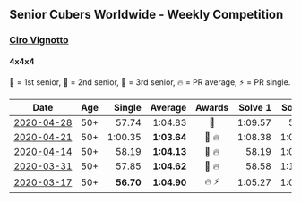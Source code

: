 ## Senior Cubers Worldwide - Weekly Competition
### [Ciro Vignotto](../ciro_vignotto.md)
#### 4x4x4

🥇 = 1st senior, 🥈 = 2nd senior, 🥉 = 3rd senior, 🔥 = PR average, ⚡ = PR single.

| Date | Age | Single | Average | Awards | Solve 1 | Solve 2 | Solve 3 | Solve 4 | Solve 5 | Video |
| :--: | :--: | --: | --: | :--: | --: | --: | --: | --: | --: | :-- |
| [<span style="white-space: nowrap">2020-04-28</span>](../../results/444/2020-04-28.md) | 50+ | 57.74 | 1:04.83 | 🥈 | 1:09.57 | 57.74 | 1:06.34 | 1:00.48 | 1:07.66 | [Link](https://www.facebook.com/events/543220986391837/permalink/543799419667327/) |
| [<span style="white-space: nowrap">2020-04-21</span>](../../results/444/2020-04-21.md) | 50+ | 1:00.35 | **1:03.64** | <span style="white-space: nowrap">🥈 🔥</span> | 1:08.38 | 1:07.74 | 1:00.35 | 1:01.88 | 1:01.31 | [Link](https://www.facebook.com/events/538096063773916/permalink/539566816960174/) |
| [<span style="white-space: nowrap">2020-04-14</span>](../../results/444/2020-04-14.md) | 50+ | 58.19 | **1:04.13** | <span style="white-space: nowrap">🥉 🔥</span> | 58.19 | 1:02.89 | 1:06.59 | 1:03.62 | 1:05.88 | [Link](https://www.facebook.com/events/1400953806773430/permalink/1402003046668506/) |
| [<span style="white-space: nowrap">2020-03-31</span>](../../results/444/2020-03-31.md) | 50+ | 57.85 | **1:04.62** | <span style="white-space: nowrap">🥇 🔥</span> | 58.58 | 1:11.21 | 57.85 | 1:08.43 | 1:06.85 | [Link](https://www.facebook.com/events/269276700734640/permalink/269492624046381/) |
| [<span style="white-space: nowrap">2020-03-17</span>](../../results/444/2020-03-17.md) | 50+ | **56.70** | **1:04.90** | <span style="white-space: nowrap">🔥 ⚡</span> | 1:05.27 | 1:06.43 | 1:06.27 | 1:03.17 | **56.70** | [Link](https://www.facebook.com/events/211732526904866/permalink/212061480205304/) |


<!-- Global site tag (gtag.js) - Google Analytics -->
<script async src="https://www.googletagmanager.com/gtag/js?id=UA-86348435-3"></script>
<script>window.dataLayer = window.dataLayer || []; function gtag() {dataLayer.push(arguments);} gtag('js', new Date()); gtag('config', 'UA-86348435-3');</script>
